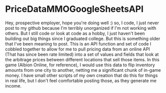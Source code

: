 # PriceDataMMOGoogleSheetsAPI
Hey, prospective employer, hope you're doing well :) so, I code, I just never post to my github because I'm terribly unorganized if I'm not working with others. But I still code or look at code as a hobby, I just haven't been building out big things since I graduated college. But this is something older that I've been meaning to post. This is an API function and set of code I cobbled together to allow for me to pull pricing data from an online API (That has since been rate limited) into a set of values and fields that look at the arbitrage prices between different locations that sell those items. In this game (Albion Online, for reference), I would use this data to flip inventory amounts from one city to another, netting me a significant chunk of in-game money. I have small other scripts of my own creation that do this for things in real life, but I don't feel comfortable posting those, as they generate me income.
